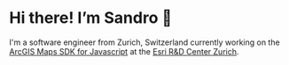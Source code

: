 # Hi there! I’m Sandro 👋

I'm a software engineer from Zurich, Switzerland currently working on the [ArcGIS Maps SDK for Javascript](https://developers.arcgis.com/javascript/latest/) at the [Esri R&D Center Zurich](https://www.esri.com/en-us/about/about-esri/zurich-rd).
